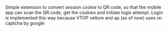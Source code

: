 Simple extension to convert session cookie to QR code, so that the mobile app can scan the QR code, get the cookies and initiate login attempt. Login is implemented this way because VTOP vellore and ap (as of now) uses re-captcha by google
